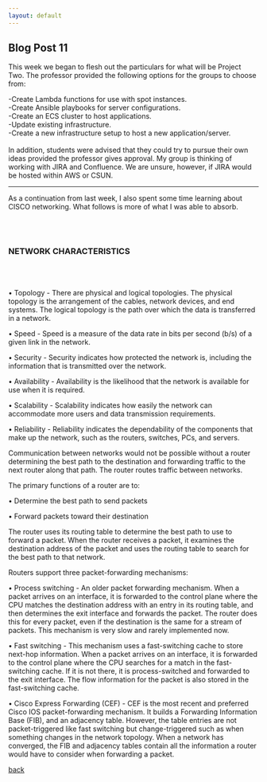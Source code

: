 ```yaml
---
layout: default
---
```


## Blog Post 11



This week we began to flesh out the particulars for what will be Project Two. The professor provided the following options for the groups to choose from:

-Create Lambda functions for use with spot instances.
&nbsp;  
-Create Ansible playbooks for server configurations.
&nbsp;  
-Create an ECS cluster to host applications.
&nbsp;  
-Update existing infrastructure.
&nbsp;  
-Create a new infrastructure setup to host a new application/server. 
&nbsp;
&nbsp; 
&nbsp; 
<br>
<br>
In addition, students were advised that they could try to pursue their own ideas provided the professor gives approval. My group is thinking of working with JIRA and Confluence. We are unsure, however, if JIRA would be hosted within AWS or CSUN. 

----------------

As a continuation from last week, I also spent some time learning about CISCO networking. What follows is more of what I was able to absorb. 

&nbsp;  
&nbsp;

### NETWORK CHARACTERISTICS

&nbsp;  
&nbsp;

•    Topology - There are physical and logical topologies. The physical topology is the arrangement of the cables, network devices, and end systems. The logical topology is the path over which the data is transferred in a network. 

•    Speed - Speed is a measure of the data rate in bits per second (b/s) of a given link in the network.

•    Security - Security indicates how protected the network is, including the information that is transmitted over the network. 

•    Availability - Availability is the likelihood that the network is available for use when it is required.

•    Scalability - Scalability indicates how easily the network can accommodate more users and data transmission requirements. 

•    Reliability - Reliability indicates the dependability of the components that make up the network, such as the routers, switches, PCs, and servers.

Communication between networks would not be possible without a router determining the best path to the destination and forwarding traffic to the next router along that path. The router routes traffic between networks.

The primary functions of a router are to:

•    Determine the best path to send packets

•    Forward packets toward their destination

The router uses its routing table to determine the best path to use to forward a packet. When the router receives a packet, it examines the destination address of the packet and uses the routing table to search for the best path to that network.

Routers support three packet-forwarding mechanisms:

•    Process switching - An older packet forwarding mechanism. When a packet arrives on an interface, it is forwarded to the control plane where the CPU matches the destination address with an entry in its routing table, and then determines the exit interface and forwards the packet. The router does this for every packet, even if the destination is the same for a stream of packets. This mechanism is very slow and rarely implemented now.

•    Fast switching - This mechanism uses a fast-switching cache to store next-hop information. When a packet arrives on an interface, it is forwarded to the control plane where the CPU searches for a match in the fast-switching cache. If it is not there, it is process-switched and forwarded to the exit interface. The flow information for the packet is also stored in the fast-switching cache.

•    Cisco Express Forwarding (CEF) - CEF is the most recent and preferred Cisco IOS packet-forwarding mechanism. It builds a Forwarding Information Base (FIB), and an adjacency table. However, the table entries are not packet-triggered like fast switching but change-triggered such as when something changes in the network topology. When a network has converged, the FIB and adjacency tables contain all the information a router would have to consider when forwarding a packet.





[back](../blog.html)
